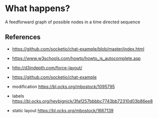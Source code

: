 # What happens?

A feedforward graph of possible nodes in a time directed sequence

## References

- https://github.com/socketio/chat-example/blob/master/index.html
- https://www.w3schools.com/howto/howto_js_autocomplete.asp
- http://d3indepth.com/force-layout/
- https://github.com/socketio/chat-example

- modification https://bl.ocks.org/mbostock/1095795
- labels https://bl.ocks.org/heybignick/3faf257bbbbc7743bb72310d03b86ee8
- static layout https://bl.ocks.org/mbostock/1667139

